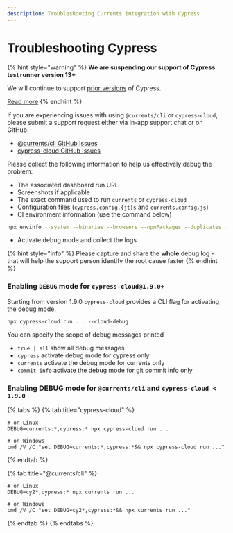 ```yaml
---
description: Troubleshooting Currents integration with Cypress
---
```


# Troubleshooting Cypress

{% hint style="warning" %}
**We are suspending our support of Cypress test runner version 13+**

We will continue to support [prior versions](integrating-with-cypress/alternative-cypress-binaries.md) of Cypress.

[Read more](https://currents.dev/posts/v13-blocking)
{% endhint %}

If you are experiencing issues with using `@currents/cli` or `cypress-cloud`, please submit a support request either via in-app support chat or on GitHub:

* [@currents/cli GitHub Issues](https://github.com/currents-dev/cli/issues)
* [cypress-cloud GitHub Issues](https://github.com/currents-dev/cypress-cloud/issues)

Please collect the following information to help us effectively debug the problem:

* The associated dashboard run URL
* Screenshots if applicable
* The exact command used to run `currents` or `cypress-cloud`
* Configuration files (`cypress.config.{jt}s` and `currents.config.js`)
* CI environment information (use the command below)

```bash
npx envinfo --system --binaries --browsers --npmPackages --duplicates --npmGlobalPackages
```

* Activate debug mode and collect the logs

{% hint style="info" %}
Please capture and share the **whole** debug log - that will help the support person identify the root cause faster
{% endhint %}

### Enabling `DEBUG` mode for `cypress-cloud@1.9.0+`

Starting from version 1.9.0 `cypress-cloud` provides a CLI flag for activating the debug mode.&#x20;

```
npx cypress-cloud run ... --cloud-debug
```

You can specify the scope of debug messages printed

* `true | all` show all debug messages
* `cypress` activate debug mode for cypress only
* `currents` activate the debug mode for currents only
* `commit-info` activate the debug mode for git commit info only

### Enabling DEBUG mode for `@currents/cli` and `cypress-cloud < 1.9.0`

{% tabs %}
{% tab title="cypress-cloud" %}
```
# on Linux
DEBUG=currents:*,cypress:* npx cypress-cloud run ...

# on Windows
cmd /V /C "set DEBUG=currents:*,cypress:*&& npx cypress-cloud run ..."
```
{% endtab %}

{% tab title="@currents/cli" %}
```
# on Linux
DEBUG=cy2*,cypress:* npx currents run ...

# on Windows
cmd /V /C "set DEBUG=cy2*,cypress:*&& npx currents run ..."
```
{% endtab %}
{% endtabs %}
